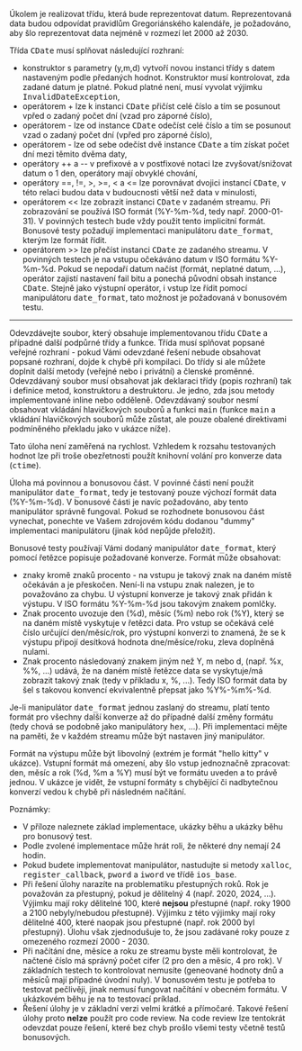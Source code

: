 <td class="lrtbCell" colspan="3" align="left"><p>Úkolem je realizovat třídu, která bude reprezentovat datum.
Reprezentovaná data budou odpovídat pravidlům Gregoriánského kalendáře,
je požadováno, aby šlo reprezentovat data nejméně v rozmezí let 
2000 až 2030.</p>

<p>Třída <tt class="hljs">CDate</tt> musí splňovat následující rozhraní:</p>

<ul>
 <li>konstruktor s parametry (y,m,d) vytvoří novou instanci třídy s datem 
  nastaveným podle předaných hodnot. Konstruktor musí kontrolovat, zda zadané 
  datum je platné. Pokud platné není, musí vyvolat výjimku <tt class="hljs">InvalidDateException</tt>,</li>

 <li>operátorem + lze k instanci <tt class="hljs">CDate</tt> přičíst celé číslo a tím se posunout vpřed o 
  zadaný počet dní (vzad pro záporné číslo),</li>

 <li>operátorem - lze od instance <tt class="hljs">CDate</tt> odečíst celé číslo a tím se posunout vzad o 
  zadaný počet dní (vpřed pro záporné číslo),</li>
      
 <li>operátorem - lze od sebe odečíst dvě instance <tt class="hljs">CDate</tt> a tím získat počet dní mezi 
  těmito dvěma daty,</li>

 <li>operátory ++ a -- v prefixové a v postfixové notaci lze zvyšovat/snižovat datum o 1 den,
  operátory mají obvyklé chování,</li>

 <li>operátory ==, !=, &gt;, &gt;=, &lt; a &lt;= lze porovnávat dvojici instancí <tt class="hljs">CDate</tt>,
  v této relaci budou data v budoucnosti větší než data v minulosti,</li>

 <li>operátorem &lt;&lt; lze zobrazit instanci <tt class="hljs">CDate</tt> v zadaném streamu. Při zobrazování 
  se používá ISO formát (%Y-%m-%d, tedy např. 2000-01-31). V povinných testech bude vždy použit 
  tento implicitní formát. Bonusové testy požadují implementaci manipulátoru <tt class="hljs">date_format</tt>, 
  kterým lze formát řídit.</li>

 <li>operátorem &gt;&gt; lze přečíst instanci <tt class="hljs">CDate</tt> ze zadaného streamu. V povinných testech 
  je na vstupu očekáváno datum v ISO formátu %Y-%m-%d. Pokud se nepodaří datum načíst (formát, 
  neplatné datum, ...), operátor zajistí nastavení fail bitu a ponechá původní obsah instance <tt class="hljs">CDate</tt>. 
  Stejně jako výstupní operátor, i vstup lze řídit pomocí manipulátoru <tt class="hljs">date_format</tt>, 
  tato možnost je požadovaná v bonusovém testu.</li>
</ul>
    
<hr>

<p>Odevzdávejte soubor, který obsahuje implementovanou třídu <tt class="hljs">CDate</tt> 
a případné další podpůrné třídy a funkce. Třída musí splňovat popsané veřejné rozhraní 
- pokud Vámi odevzdané řešení nebude obsahovat popsané rozhraní, dojde k chybě při kompilaci. 
Do třídy si ale můžete doplnit další metody (veřejné nebo i privátní) a členské proměnné. 
Odevzdávaný soubor musí obsahovat jak deklaraci třídy (popis rozhraní) tak i definice 
metod, konstruktoru a destruktoru. Je jedno, zda jsou metody implementované inline 
nebo odděleně. Odevzdávaný soubor nesmí obsahovat vkládání hlavičkových souborů a 
funkci <tt class="hljs">main</tt> (funkce <tt class="hljs">main</tt> a vkládání hlavičkových souborů může zůstat, 
ale pouze obalené direktivami podmíněného překladu jako v ukázce níže).</p>


<p>Tato úloha není zaměřená na rychlost. Vzhledem k rozsahu testovaných hodnot lze při 
troše obezřetnosti použít knihovní volání pro konverze data (<tt class="hljs">ctime</tt>).</p>

<p>Úloha má povinnou a bonusovou část. V povinné části není použit manipulátor 
<tt class="hljs">date_format</tt>, tedy je testovaný pouze výchozí formát data (%Y-%m-%d). 
V bonusové části je navíc požadováno, aby tento manipulátor správně fungoval.
Pokud se rozhodnete bonusovou část vynechat, ponechte ve Vašem zdrojovém kódu 
dodanou "dummy" implementaci manipulátoru (jinak kód nepůjde přeložit).</p>


<p>Bonusové testy používají Vámi dodaný manipulátor <tt class="hljs">date_format</tt>, který pomocí řetězce 
popisuje požadované konverze. Formát může obsahovat:
</p><ul>
 <li>znaky kromě znaků procento - na vstupu je takový znak na daném místě očekáván a je přeskočen. 
    Není-li na vstupu znak nalezen, je to považováno za chybu. U výstupní konverze je takový znak 
    přidán k výstupu. V ISO formátu %Y-%m-%d jsou takovým znakem pomlčky.</li>
 <li>Znak procento uvozuje den (%d), měsíc (%m) nebo rok (%Y), který se na daném místě vyskytuje 
    v řetězci data. Pro vstup se očekává celé číslo určující den/měsíc/rok, pro výstupní konverzi 
    to znamená, že se k výstupu připojí desítková hodnota dne/měsíce/roku, zleva doplněná nulami.</li>
 <li>Znak procento následovaný znakem jiným než Y, m nebo d, (např. %x, %%, ...) udává, 
    že na daném místě řetězce data se vyskytuje/má zobrazit takový znak (tedy v příkladu x, %, 
    ...). Tedy ISO formát data by šel s takovou konvencí ekvivalentně přepsat jako %Y%-%m%-%d.</li>
</ul><p></p>

<p>Je-li manipulátor <tt class="hljs">date_format</tt> jednou zaslaný do streamu, platí tento formát pro všechny 
další konverze až do případné další změny formátu (tedy chová se podobně jako manipulátory <tt class="hljs">hex</tt>,
...). Při implementaci mějte na paměti, že v každém streamu může být nastaven jiný manipulátor.</p>

<p>Formát na výstupu může být libovolný (extrém je formát "hello kitty" v ukázce). Vstupní formát má 
omezení, aby šlo vstup jednoznačně zpracovat: den, měsíc a rok (%d, %m a %Y) musí být ve formátu uveden a 
to právě jednou. V ukázce je vidět, že vstupní formáty s chybějící či nadbytečnou konverzí vedou k chybě 
při následném načítání.</p>

<p>Poznámky:</p>

<ul>
 <li>V příloze naleznete základ implementace, ukázky běhu a ukázky běhu pro bonusový test.</li>
 <li>Podle zvolené implementace může hrát roli, že některé dny nemají 24 hodin.</li>
 <li>Pokud budete implementovat manipulátor, nastudujte si metody <tt class="hljs">xalloc</tt>, 
   <tt class="hljs">register_callback</tt>, <tt class="hljs">pword</tt> a <tt class="hljs">iword</tt> ve třídě <tt class="hljs">ios_base</tt>.</li>
 <li>Při řešení úlohy narazíte na problematiku přestupných roků. Rok je považován za přestupný, 
   pokud je dělitelný 4 (např. 2020, 2024, ...). Výjimku mají roky dělitelné 100, které <b>nejsou</b> 
   přestupné (např. roky 1900 a 2100 nebyly/nebudou přestupné). Výjimku z této výjimky mají roky dělitelné 400, 
   které naopak jsou přestupné (např. rok 2000 byl přestupný). Úlohu však zjednodušuje to, že jsou 
   zadávané roky pouze z omezeného rozmezí 2000 - 2030.</li>
 <li>Při načítání dne, měsíce a roku ze streamu byste měli kontrolovat, že načtené číslo má správný počet cifer 
   (2 pro den a měsíc, 4 pro rok). V základních testech to kontrolovat nemusíte (geneované hodnoty dnů a měsíců 
   mají případné úvodní nuly). V bonusovém testu je potřeba to testovat pečlivěji, jinak nemusí fungovat načítání 
   v obecném formátu. V ukázkovém běhu je na to testovací príklad.</li>
 <li>Řešení úlohy je v základní verzi velmi krátké a přímočaré. Takové řešení úlohy proto <b>nelze</b> 
   použít pro code review. Na code review lze tentokrát odevzdat pouze řešení, které bez chyb prošlo všemi 
   testy včetně testů bonusových.</li>
</ul>
</td>